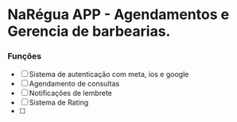 # NaRégua APP - Agendamentos e Gerencia de barbearias.

### **Funções**
- [ ] Sistema de autenticação com meta, ios e google
- [ ] Agendamento de consultas
- [ ] Notificações de lembrete
- [ ] Sistema de Rating
- [ ] 
